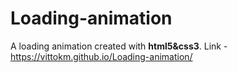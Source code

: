 # Loading-animation
 A loading animation created with **html5&css3**.
 Link - https://vittokm.github.io/Loading-animation/
